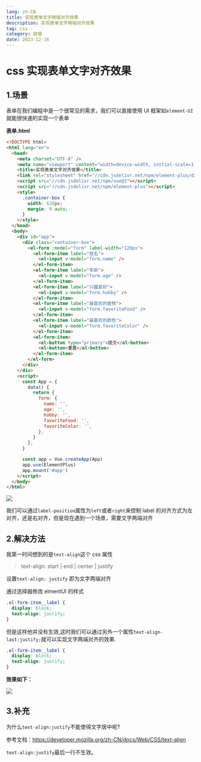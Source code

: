 ```yaml
---
lang: zh-CN
title: 实现表单文字两端对齐效果
description: 实现表单文字两端对齐效果
tag: css
category: 前端
date: 2023-12-16
---
```


# css 实现表单文字对齐效果

## 1.场景

表单在我们编程中是一个很常见的需求，我们可以直接使用 UI 框架如`element-UI`就能很快速的实现一个表单

**表单.html**

```html
<!DOCTYPE html>
<html lang="en">
  <head>
    <meta charset="UTF-8" />
    <meta name="viewport" content="width=device-width, initial-scale=1.0" />
    <title>实现表单文字对齐效果</title>
    <link rel="stylesheet" href="//cdn.jsdelivr.net/npm/element-plus/dist/index.css" />
    <script src="//cdn.jsdelivr.net/npm/vue@3"></script>
    <script src="//cdn.jsdelivr.net/npm/element-plus"></script>
    <style>
      .container-box {
        width: 620px;
        margin: 0 auto;
      }
    </style>
  </head>
  <body>
    <div id="app">
      <div class="container-box">
        <el-form :model="form" label-width="120px">
          <el-form-item label="姓名">
            <el-input v-model="form.name" />
          </el-form-item>
          <el-form-item label="年龄">
            <el-input v-model="form.age" />
          </el-form-item>
          <el-form-item label="兴趣爱好">
            <el-input v-model="form.hobby" />
          </el-form-item>
          <el-form-item label="最喜欢的食物">
            <el-input v-model="form.favoriteFood" />
          </el-form-item>
          <el-form-item label="最喜欢的颜色">
            <el-input v-model="form.favoriteColor" />
          </el-form-item>
          <el-form-item>
            <el-button type="primary">提交</el-button>
            <el-button>重置</el-button>
          </el-form-item>
        </el-form>
      </div>
    </div>
    <script>
      const App = {
        data() {
          return {
            form: {
              name: '',
              age: '',
              hobby: '',
              favoriteFood: '',
              favoriteColor: '',
            },
          }
        },
      }

      const app = Vue.createApp(App)
      app.use(ElementPlus)
      app.mount('#app')
    </script>
  </body>
</html>
```

![](E:\博客\my-blog\src\docs\前端\htmlCss\mkimages\pi59mmd.png)

我们可以通过`label-position`属性为`left`或者`right`来控制 label 的对齐方式为左对齐，还是右对齐，但是现在遇到一个场景，需要文字两端对齐

## 2.解决方法

我第一时间想到的是`text-align`这个 css 属性

> text-align: start | end | center | justify

设置`text-align: justify` 即为文字两端对齐

通过选择器修改 elmentUI 的样式

```css
.el-form-item__label {
  display: block;
  text-align: justify;
}
```

但是这样他并没有生效,这时我们可以通过另外一个属性`text-align-last:justify;`就可以实现文字两端对齐的效果.

```css
.el-form-item__label {
  display: block;
  text-align: justify;
}
```

**效果如下：**

![](E:\博客\my-blog\src\docs\前端\htmlCss\mkimages\pi59n0A.png)

## 3.补充

为什么`text-align:justify`不能使得文字居中呢?

参考文档：https://developer.mozilla.org/zh-CN/docs/Web/CSS/text-align

`text-align:justify`最后一行不生效。
